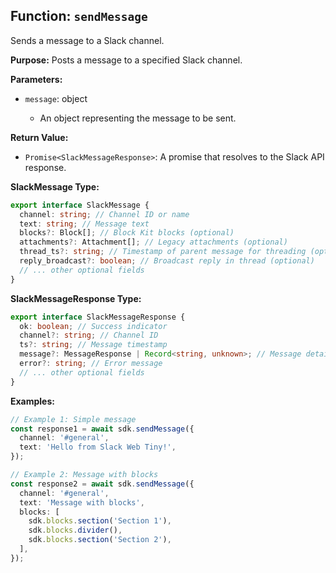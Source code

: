 ## Function: `sendMessage`

Sends a message to a Slack channel.

**Purpose:**
Posts a message to a specified Slack channel.

**Parameters:**

- `message`: object<SlackMessage>
  - An object representing the message to be sent.

**Return Value:**

- `Promise<SlackMessageResponse>`: A promise that resolves to the Slack API response.

**SlackMessage Type:**

```typescript
export interface SlackMessage {
  channel: string; // Channel ID or name
  text: string; // Message text
  blocks?: Block[]; // Block Kit blocks (optional)
  attachments?: Attachment[]; // Legacy attachments (optional)
  thread_ts?: string; // Timestamp of parent message for threading (optional)
  reply_broadcast?: boolean; // Broadcast reply in thread (optional)
  // ... other optional fields
}
```

**SlackMessageResponse Type:**

```typescript
export interface SlackMessageResponse {
  ok: boolean; // Success indicator
  channel?: string; // Channel ID
  ts?: string; // Message timestamp
  message?: MessageResponse | Record<string, unknown>; // Message details
  error?: string; // Error message
  // ... other optional fields
}
```

**Examples:**

```typescript
// Example 1: Simple message
const response1 = await sdk.sendMessage({
  channel: '#general',
  text: 'Hello from Slack Web Tiny!',
});

// Example 2: Message with blocks
const response2 = await sdk.sendMessage({
  channel: '#general',
  text: 'Message with blocks',
  blocks: [
    sdk.blocks.section('Section 1'),
    sdk.blocks.divider(),
    sdk.blocks.section('Section 2'),
  ],
});
```
